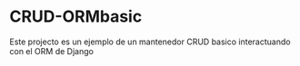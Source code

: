 # CRUD-ORMbasic
Este projecto es un ejemplo de un mantenedor CRUD basico interactuando con el ORM de Django
